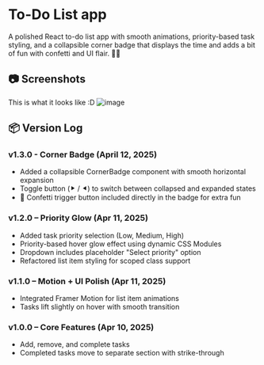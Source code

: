 # To-Do List app
A polished React to-do list app with smooth animations, priority-based task styling, and a collapsible corner badge that displays the time and adds a bit of fun with confetti and UI flair. 📝✅

## 📷 Screenshots 
This is what it looks like :D
![image](https://github.com/user-attachments/assets/ff5242d0-6d28-4842-870e-403989a8c3f9)

## 📦 Version Log

### v1.3.0 - Corner Badge (April 12, 2025)
- Added a collapsible CornerBadge component with smooth horizontal expansion
- Toggle button (⯈ / ⯇) to switch between collapsed and expanded states
- 🎉 Confetti trigger button included directly in the badge for extra fun

### v1.2.0 – Priority Glow (Apr 11, 2025)
- Added task priority selection (Low, Medium, High)
- Priority-based hover glow effect using dynamic CSS Modules
- Dropdown includes placeholder "Select priority" option
- Refactored list item styling for scoped class support

### v1.1.0 – Motion + UI Polish (Apr 11, 2025)
- Integrated Framer Motion for list item animations
- Tasks lift slightly on hover with smooth transition

### v1.0.0 – Core Features (Apr 10, 2025)
- Add, remove, and complete tasks
- Completed tasks move to separate section with strike-through
